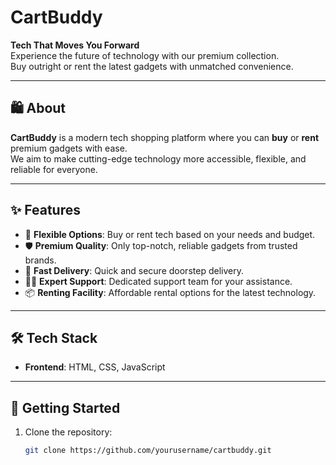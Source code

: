 # CartBuddy

**Tech That Moves You Forward**  
Experience the future of technology with our premium collection.  
Buy outright or rent the latest gadgets with unmatched convenience.

---

## 🛍️ About

**CartBuddy** is a modern tech shopping platform where you can **buy** or **rent** premium gadgets with ease.  
We aim to make cutting-edge technology more accessible, flexible, and reliable for everyone.

---

## ✨ Features

- 🔄 **Flexible Options**: Buy or rent tech based on your needs and budget.
- 🛡️ **Premium Quality**: Only top-notch, reliable gadgets from trusted brands.
- 🚚 **Fast Delivery**: Quick and secure doorstep delivery.
- 🧑‍💻 **Expert Support**: Dedicated support team for your assistance.
- 📦 **Renting Facility**: Affordable rental options for the latest technology.

---

## 🛠️ Tech Stack

- **Frontend**: HTML, CSS, JavaScript

---

## 🚀 Getting Started

1. Clone the repository:
   ```bash
   git clone https://github.com/yourusername/cartbuddy.git

